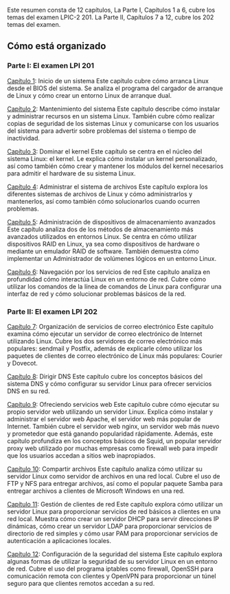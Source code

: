 Este resumen consta de 12 capítulos, La Parte I, Capítulos 1 a 6, cubre los temas del examen LPIC-2 201. La Parte II, Capítulos 7 a 12, cubre los 202 temas del examen.
## Cómo está organizado
### Parte I: El examen LPI 201

[Capítulo 1](content/Charter-1.md): Inicio de un sistema Este capítulo cubre cómo arranca Linux desde el BIOS del sistema. Se analiza el programa del cargador de arranque de Linux y cómo crear un entorno Linux de arranque dual.

[Capítulo 2](content/Charter-2.md): Mantenimiento del sistema Este capítulo describe cómo instalar y administrar recursos en un sistema Linux. También cubre cómo realizar copias de seguridad de los sistemas Linux y comunicarse con los usuarios del sistema para advertir sobre problemas del sistema o tiempo de inactividad.

[Capítulo 3](content/Charter-3.md): Dominar el kernel Este capítulo se centra en el núcleo del sistema Linux: el kernel. Le explica cómo instalar un kernel personalizado, así como también cómo crear y mantener los módulos del kernel necesarios para admitir el hardware de su sistema Linux.

[Capítulo 4](content/Charter-4.md): Administrar el sistema de archivos Este capítulo explora los diferentes sistemas de archivos de Linux y cómo administrarlos y mantenerlos, así como también cómo solucionarlos cuando ocurren problemas.

[Capítulo 5](LPIC-2/content/charter-5.md): Administración de dispositivos de almacenamiento avanzados Este capítulo analiza dos de los métodos de almacenamiento más avanzados utilizados en entornos Linux. Se centra en cómo utilizar dispositivos RAID en Linux, ya sea como dispositivos de hardware o mediante un emulador RAID de software. También demuestra cómo implementar un Administrador de volúmenes lógicos en un entorno Linux.

[Capítulo 6](content/Charter-6.md): Navegación por los servicios de red Este capítulo analiza en profundidad cómo interactúa Linux en un entorno de red. Cubre cómo utilizar los comandos de la línea de comandos de Linux para configurar una interfaz de red y cómo solucionar problemas básicos de la red.
### Parte II: El examen LPI 202

[Capítulo 7](): Organización de servicios de correo electrónico Este capítulo examina cómo ejecutar un servidor de correo electrónico de Internet utilizando Linux. Cubre los dos servidores de correo electrónico más populares: sendmail y Postfix, además de explicarle cómo utilizar los paquetes de clientes de correo electrónico de Linux más populares: Courier y Dovecot.

[Capítulo 8](): Dirigir DNS Este capítulo cubre los conceptos básicos del sistema DNS y cómo configurar su servidor Linux para ofrecer servicios DNS en su red.

[Capítulo 9](): Ofreciendo servicios web Este capítulo cubre cómo ejecutar su propio servidor web utilizando un servidor Linux. Explica cómo instalar y administrar el servidor web Apache, el servidor web más popular de Internet. También cubre el servidor web nginx, un servidor web más nuevo y prometedor que está ganando popularidad rápidamente. Además, este capítulo profundiza en los conceptos básicos de Squid, un popular servidor proxy web utilizado por muchas empresas como firewall web para impedir que los usuarios accedan a sitios web inapropiados.

[Capítulo 10](): Compartir archivos Este capítulo analiza cómo utilizar su servidor Linux como servidor de archivos en una red local. Cubre el uso de FTP y NFS para entregar archivos, así como el popular paquete Samba para entregar archivos a clientes de Microsoft Windows en una red.

[Capítulo 11](): Gestión de clientes de red Este capítulo explora cómo utilizar un servidor Linux para proporcionar servicios de red básicos a clientes en una red local. Muestra cómo crear un servidor DHCP para servir direcciones IP dinámicas, cómo crear un servidor LDAP para proporcionar servicios de directorio de red simples y cómo usar PAM para proporcionar servicios de autenticación a aplicaciones locales.

[Capítulo 12](): Configuración de la seguridad del sistema Este capítulo explora algunas formas de utilizar la seguridad de su servidor Linux en un entorno de red. Cubre el uso del programa iptables como firewall, OpenSSH para comunicación remota con clientes y OpenVPN para proporcionar un túnel seguro para que clientes remotos accedan a su red.
